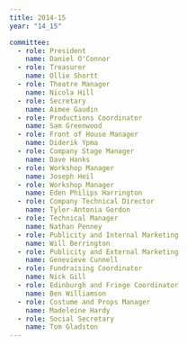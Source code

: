 ```yaml
---
title: 2014-15
year: "14_15"

committee:
  - role: President
    name: Daniel O'Connor
  - role: Treasurer
    name: Ollie Shortt
  - role: Theatre Manager
    name: Nicola Hill
  - role: Secretary
    name: Aimee Gaudin
  - role: Productions Coordinator
    name: Sam Greenwood
  - role: Front of House Manager
    name: Diderik Ypma
  - role: Company Stage Manager
    name: Dave Hanks
  - role: Workshop Manager
    name: Joseph Heil
  - role: Workshop Manager
    name: Eden Philips Harrington
  - role: Company Technical Director
    name: Tyler-Antonia Gordon
  - role: Technical Manager
    name: Nathan Penney
  - role: Publicity and Internal Marketing
    name: Will Berrington
  - role: Publicity and External Marketing
    name: Genevieve Cunnell
  - role: Fundraising Coordinator
    name: Nick Gill
  - role: Edinburgh and Fringe Coordinator
    name: Ben Williamson
  - role: Costume and Props Manager
    name: Madeleine Hardy
  - role: Social Secretary
    name: Tom Gladston
---
```

